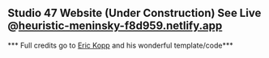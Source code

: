 ## Studio 47 Website (Under Construction)  See Live @[heuristic-meninsky-f8d959.netlify.app](https://heuristic-meninsky-f8d959.netlify.app/)

*** Full credits go to [Eric Kopp](https://github.com/erichkopp) and his wonderful template/code***

